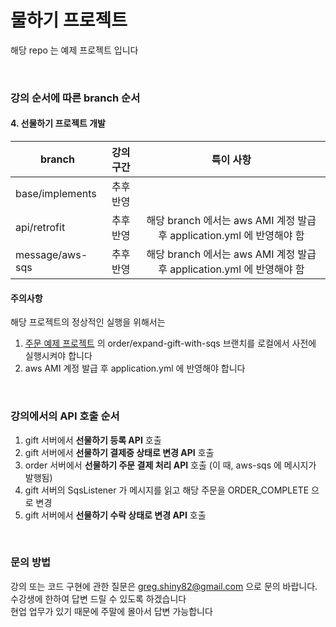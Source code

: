 # 물하기 프로젝트
해당 repo 는  예제 프로젝트 입니다

<br>

### 강의 순서에 따른  branch 순서

#### 4. 선물하기 프로젝트 개발 

| branch | 강의 구간 | 특이 사항 |
|---|:---:|:---:|
| base/implements | 추후 반영 | |
| api/retrofit | 추후 반영 | 해당 branch 에서는 aws AMI 계정 발급 후 application.yml 에 반영해야 함 |
| message/aws-sqs | 추후 반영 | 해당 branch 에서는 aws AMI 계정 발급 후 application.yml 에 반영해야 함 |

#### 주의사항 
해당 프로젝트의 정상적인 실행을 위해서는 
1. [주문 예제 프로젝트](https://github.com/gregshiny/example-order) 의 order/expand-gift-with-sqs 브랜치를 로컬에서 사전에 실행시켜야 합니다
1. aws AMI 계정 발급 후 application.yml 에 반영해야 합니다 

<br>

### 강의에서의 API 호출 순서 
1. gift 서버에서 **선물하기 등록 API** 호출
1. gift 서버에서 **선물하기 결제중 상태로 변경 API** 호출
1. order 서버에서 **선물하기 주문 결제 처리 API** 호출 (이 때, aws-sqs 에 메시지가 발행됨)
1. gift 서버의 SqsListener 가 메시지를 읽고 해당 주문을 ORDER_COMPLETE 으로 변경
1. gift 서버에서 **선물하기 수락 상태로 변경 API** 호출

<br>

### 문의 방법 
강의 또는 코드 구현에 관한 질문은 greg.shiny82@gmail.com 으로 문의 바랍니다. <br>
수강생에 한하여 답변 드릴 수 있도록 하겠습니다 <br>
현업 업무가 있기 때문에 주말에 몰아서 답변 가능합니다 

